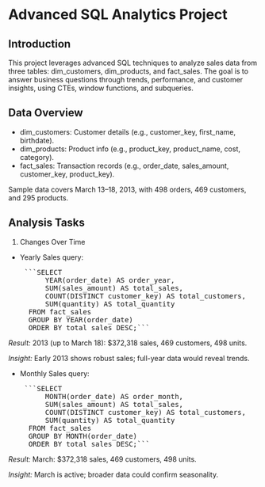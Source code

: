 # Advanced SQL Analytics Project

## Introduction
This project leverages advanced SQL techniques to analyze sales data from three tables: dim_customers, dim_products, and fact_sales. 
The goal is to answer business questions through trends, performance, and customer insights, using CTEs, window functions, and subqueries.

## Data Overview
- dim_customers: Customer details (e.g., customer_key, first_name, birthdate).
- dim_products: Product info (e.g., product_key, product_name, cost, category).
- fact_sales: Transaction records (e.g., order_date, sales_amount, customer_key, product_key).

Sample data covers March 13–18, 2013, with 498 orders, 469 customers, and 295 products.

## Analysis Tasks
1. Changes Over Time
- Yearly Sales query:
    <pre> ```SELECT
        YEAR(order_date) AS order_year,
        SUM(sales_amount) AS total_sales,
        COUNT(DISTINCT customer_key) AS total_customers,
        SUM(quantity) AS total_quantity
    FROM fact_sales
    GROUP BY YEAR(order_date)
    ORDER BY total_sales DESC;``` </pre>
  
*Result:* 2013 (up to March 18): $372,318 sales, 469 customers, 498 units.

*Insight:* Early 2013 shows robust sales; full-year data would reveal trends.

- Monthly Sales query:
    <pre> ```SELECT
        MONTH(order_date) AS order_month,
        SUM(sales_amount) AS total_sales,
        COUNT(DISTINCT customer_key) AS total_customers,
        SUM(quantity) AS total_quantity
    FROM fact_sales
    GROUP BY MONTH(order_date)
    ORDER BY total_sales DESC;``` </pre>

*Result:* March: $372,318 sales, 469 customers, 498 units.

*Insight:* March is active; broader data could confirm seasonality.
